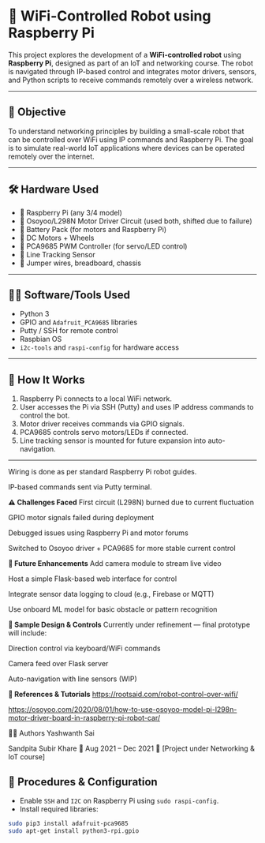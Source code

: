 # 🤖 WiFi-Controlled Robot using Raspberry Pi

This project explores the development of a **WiFi-controlled robot** using **Raspberry Pi**, designed as part of an IoT and networking course. The robot is navigated through IP-based control and integrates motor drivers, sensors, and Python scripts to receive commands remotely over a wireless network.

---

## 🎯 Objective

To understand networking principles by building a small-scale robot that can be controlled over WiFi using IP commands and Raspberry Pi. The goal is to simulate real-world IoT applications where devices can be operated remotely over the internet.

---

## 🛠️ Hardware Used

- 🧠 Raspberry Pi (any 3/4 model)
- 🔌 Osoyoo/L298N Motor Driver Circuit (used both, shifted due to failure)
- 🔋 Battery Pack (for motors and Raspberry Pi)
- 🛞 DC Motors + Wheels
- 🔄 PCA9685 PWM Controller (for servo/LED control)
- 📏 Line Tracking Sensor
- 🔌 Jumper wires, breadboard, chassis

---

## 🧑‍💻 Software/Tools Used

- Python 3
- GPIO and `Adafruit_PCA9685` libraries
- Putty / SSH for remote control
- Raspbian OS
- `i2c-tools` and `raspi-config` for hardware access

---

## 📶 How It Works

1. Raspberry Pi connects to a local WiFi network.
2. User accesses the Pi via SSH (Putty) and uses IP address commands to control the bot.
3. Motor driver receives commands via GPIO signals.
4. PCA9685 controls servo motors/LEDs if connected.
5. Line tracking sensor is mounted for future expansion into auto-navigation.

---

Wiring is done as per standard Raspberry Pi robot guides.

IP-based commands sent via Putty terminal.

**⚠️ Challenges Faced**
First circuit (L298N) burned due to current fluctuation

GPIO motor signals failed during deployment

Debugged issues using Raspberry Pi and motor forums

Switched to Osoyoo driver + PCA9685 for more stable current control

**🚀 Future Enhancements**
Add camera module to stream live video

Host a simple Flask-based web interface for control

Integrate sensor data logging to cloud (e.g., Firebase or MQTT)

Use onboard ML model for basic obstacle or pattern recognition

**📸 Sample Design & Controls**
Currently under refinement — final prototype will include:

Direction control via keyboard/WiFi commands

Camera feed over Flask server

Auto-navigation with line sensors (WIP)

**🔗 References & Tutorials**
https://rootsaid.com/robot-control-over-wifi/

https://osoyoo.com/2020/08/01/how-to-use-osoyoo-model-pi-l298n-motor-driver-board-in-raspberry-pi-robot-car/

👨‍🔬 Authors
Yashwanth Sai

Sandpita Subir Khare
📅 Aug 2021 – Dec 2021
📍 [Project under Networking & IoT course]


## 🧪 Procedures & Configuration

- Enable `SSH` and `I2C` on Raspberry Pi using `sudo raspi-config`.
- Install required libraries:

```bash
sudo pip3 install adafruit-pca9685
sudo apt-get install python3-rpi.gpio



